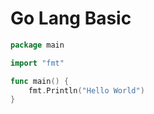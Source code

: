 
# Go Lang Basic

```go
package main

import "fmt"

func main() {
    fmt.Println("Hello World")
}
```
